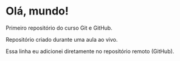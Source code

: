 # Olá, mundo!
 Primeiro repositório do curso Git e GitHub.

 Repositório criado durante uma aula ao vivo.
 
 Essa linha eu adicionei diretamente no repositório remoto (GitHub).
